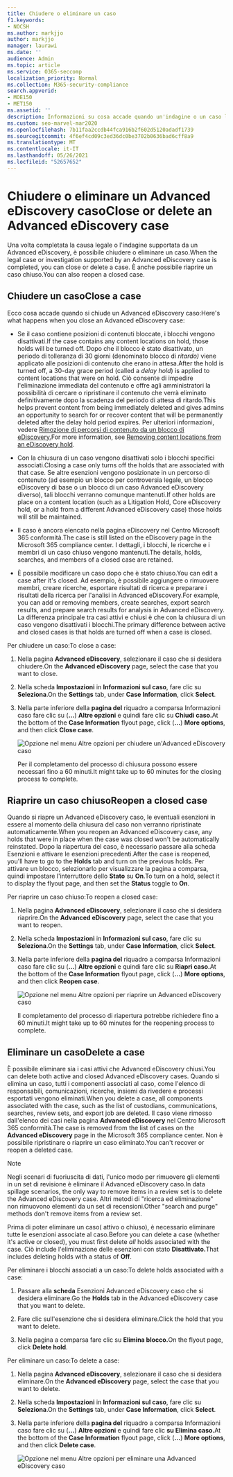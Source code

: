 ```yaml
---
title: Chiudere o eliminare un caso
f1.keywords:
- NOCSH
ms.author: markjjo
author: markjjo
manager: laurawi
ms.date: ''
audience: Admin
ms.topic: article
ms.service: O365-seccomp
localization_priority: Normal
ms.collection: M365-security-compliance
search.appverid:
- MOE150
- MET150
ms.assetid: ''
description: Informazioni su cosa accade quando un'indagine o un caso legale supportato da un Advanced eDiscovery caso viene chiuso o eliminato.
ms.custom: seo-marvel-mar2020
ms.openlocfilehash: 7b11faa2ccdb44fca916b2f602d5120adadf1739
ms.sourcegitcommit: 4f6ef4cd09c3ed36dc0be3702b0636bad6cff8a9
ms.translationtype: MT
ms.contentlocale: it-IT
ms.lasthandoff: 05/26/2021
ms.locfileid: "52657652"
---
```

# <a name="close-or-delete-an-advanced-ediscovery-case"></a><span data-ttu-id="91718-103">Chiudere o eliminare un Advanced eDiscovery caso</span><span class="sxs-lookup"><span data-stu-id="91718-103">Close or delete an Advanced eDiscovery case</span></span>

<span data-ttu-id="91718-104">Una volta completata la causa legale o l'indagine supportata da un Advanced eDiscovery, è possibile chiudere o eliminare un caso.</span><span class="sxs-lookup"><span data-stu-id="91718-104">When the legal case or investigation supported by an Advanced eDiscovery case is completed, you can close or delete a case.</span></span> <span data-ttu-id="91718-105">È anche possibile riaprire un caso chiuso.</span><span class="sxs-lookup"><span data-stu-id="91718-105">You can also reopen a closed case.</span></span>

## <a name="close-a-case"></a><span data-ttu-id="91718-106">Chiudere un caso</span><span class="sxs-lookup"><span data-stu-id="91718-106">Close a case</span></span>

<span data-ttu-id="91718-107">Ecco cosa accade quando si chiude un Advanced eDiscovery caso:</span><span class="sxs-lookup"><span data-stu-id="91718-107">Here's what happens when you close an Advanced eDiscovery case:</span></span>

- <span data-ttu-id="91718-108">Se il caso contiene posizioni di contenuti bloccate, i blocchi vengono disattivati.</span><span class="sxs-lookup"><span data-stu-id="91718-108">If the case contains any content locations on hold, those holds will be turned off.</span></span> <span data-ttu-id="91718-109">Dopo che il blocco è stato disattivato, un periodo di tolleranza di 30 giorni (denominato blocco di *ritardo)* viene applicato alle posizioni di contenuto che erano in attesa.</span><span class="sxs-lookup"><span data-stu-id="91718-109">After the hold is turned off, a 30-day grace period (called a *delay hold*) is applied to content locations that were on hold.</span></span> <span data-ttu-id="91718-110">Ciò consente di impedire l'eliminazione immediata del contenuto e offre agli amministratori la possibilità di cercare o ripristinare il contenuto che verrà eliminato definitivamente dopo la scadenza del periodo di attesa di ritardo.</span><span class="sxs-lookup"><span data-stu-id="91718-110">This helps prevent content from being immediately deleted and gives admins an opportunity to search for or recover content that will be permanently deleted after the delay hold period expires.</span></span> <span data-ttu-id="91718-111">Per ulteriori informazioni, vedere [Rimozione di percorsi di contenuto da un blocco di eDiscovery.](create-ediscovery-holds.md#removing-content-locations-from-an-ediscovery-hold)</span><span class="sxs-lookup"><span data-stu-id="91718-111">For more information, see [Removing content locations from an eDiscovery hold](create-ediscovery-holds.md#removing-content-locations-from-an-ediscovery-hold).</span></span>

- <span data-ttu-id="91718-112">Con la chiusura di un caso vengono disattivati solo i blocchi specifici associati.</span><span class="sxs-lookup"><span data-stu-id="91718-112">Closing a case only turns off the holds that are associated with that case.</span></span> <span data-ttu-id="91718-113">Se altre esenzioni vengono posizionate in un percorso di contenuto (ad esempio un blocco per controversia legale, un blocco eDiscovery di base o un blocco di un caso Advanced eDiscovery diverso), tali blocchi verranno comunque mantenuti.</span><span class="sxs-lookup"><span data-stu-id="91718-113">If other holds are place on a content location (such as a Litigation Hold, Core eDiscovery hold, or a hold from a different Advanced eDiscovery case) those holds will still be maintained.</span></span>

- <span data-ttu-id="91718-114">Il caso è ancora elencato nella pagina eDiscovery nel Centro Microsoft 365 conformità.</span><span class="sxs-lookup"><span data-stu-id="91718-114">The case is still listed on the eDiscovery page in the Microsoft 365 compliance center.</span></span> <span data-ttu-id="91718-115">I dettagli, i blocchi, le ricerche e i membri di un caso chiuso vengono mantenuti.</span><span class="sxs-lookup"><span data-stu-id="91718-115">The details, holds, searches, and members of a closed case are retained.</span></span>

- <span data-ttu-id="91718-116">È possibile modificare un caso dopo che è stato chiuso.</span><span class="sxs-lookup"><span data-stu-id="91718-116">You can edit a case after it's closed.</span></span> <span data-ttu-id="91718-117">Ad esempio, è possibile aggiungere o rimuovere membri, creare ricerche, esportare risultati di ricerca e preparare i risultati della ricerca per l'analisi in Advanced eDiscovery.</span><span class="sxs-lookup"><span data-stu-id="91718-117">For example, you can add or removing members, create searches, export search results, and prepare search results for analysis in Advanced eDiscovery.</span></span> <span data-ttu-id="91718-118">La differenza principale tra casi attivi e chiusi è che con la chiusura di un caso vengono disattivati i blocchi.</span><span class="sxs-lookup"><span data-stu-id="91718-118">The primary difference between active and closed cases is that holds are turned off when a case is closed.</span></span>

<span data-ttu-id="91718-119">Per chiudere un caso:</span><span class="sxs-lookup"><span data-stu-id="91718-119">To close a case:</span></span>

1. <span data-ttu-id="91718-120">Nella pagina **Advanced eDiscovery**, selezionare il caso che si desidera chiudere.</span><span class="sxs-lookup"><span data-stu-id="91718-120">On the **Advanced eDiscovery** page, select the case that you want to close.</span></span>

2. <span data-ttu-id="91718-121">Nella scheda **Impostazioni** in **Informazioni sul caso**, fare clic su **Seleziona**.</span><span class="sxs-lookup"><span data-stu-id="91718-121">On the **Settings** tab, under **Case Information**, click **Select**.</span></span>

3. <span data-ttu-id="91718-122">Nella parte inferiore della **pagina del** riquadro a comparsa Informazioni caso fare clic su (**...**) **Altre opzioni** e quindi fare clic su **Chiudi caso.**</span><span class="sxs-lookup"><span data-stu-id="91718-122">At the bottom of the **Case Information** flyout page, click (**...**) **More options**, and then click **Close case**.</span></span>

   ![Opzione nel menu Altre opzioni per chiudere un'Advanced eDiscovery caso](..\Media\CloseAdvancedeDiscoveryCase.png)

   <span data-ttu-id="91718-124">Per il completamento del processo di chiusura possono essere necessari fino a 60 minuti.</span><span class="sxs-lookup"><span data-stu-id="91718-124">It might take up to 60 minutes for the closing process to complete.</span></span>

## <a name="reopen-a-closed-case"></a><span data-ttu-id="91718-125">Riaprire un caso chiuso</span><span class="sxs-lookup"><span data-stu-id="91718-125">Reopen a closed case</span></span>

<span data-ttu-id="91718-126">Quando si riapre un Advanced eDiscovery caso, le eventuali esenzioni in essere al momento della chiusura del caso non verranno ripristinate automaticamente.</span><span class="sxs-lookup"><span data-stu-id="91718-126">When you reopen an Advanced eDiscovery case, any holds that were in place when the case was closed won't be automatically reinstated.</span></span> <span data-ttu-id="91718-127">Dopo la riapertura del caso, è  necessario passare alla scheda Esenzioni e attivare le esenzioni precedenti.</span><span class="sxs-lookup"><span data-stu-id="91718-127">After the case is reopened, you'll have to go to the **Holds** tab and turn on the previous holds.</span></span> <span data-ttu-id="91718-128">Per attivare un blocco, selezionarlo per visualizzare la pagina a comparsa, quindi impostare l'interruttore dello **Stato** su **On**.</span><span class="sxs-lookup"><span data-stu-id="91718-128">To turn on a hold, select it to display the flyout page, and then set the **Status** toggle to **On**.</span></span>

<span data-ttu-id="91718-129">Per riaprire un caso chiuso:</span><span class="sxs-lookup"><span data-stu-id="91718-129">To reopen a closed case:</span></span>

1. <span data-ttu-id="91718-130">Nella pagina **Advanced eDiscovery**, selezionare il caso che si desidera riaprire.</span><span class="sxs-lookup"><span data-stu-id="91718-130">On the **Advanced eDiscovery** page, select the case that you want to reopen.</span></span>

2. <span data-ttu-id="91718-131">Nella scheda **Impostazioni** in **Informazioni sul caso**, fare clic su **Seleziona**.</span><span class="sxs-lookup"><span data-stu-id="91718-131">On the **Settings** tab, under **Case Information**, click **Select**.</span></span>

3. <span data-ttu-id="91718-132">Nella parte inferiore della **pagina del** riquadro a comparsa Informazioni caso fare clic su (**...**) **Altre opzioni** e quindi fare clic su **Riapri caso.**</span><span class="sxs-lookup"><span data-stu-id="91718-132">At the bottom of the **Case Information** flyout page, click (**...**) **More options**, and then click **Reopen case**.</span></span>

   ![Opzione nel menu Altre opzioni per riaprire un Advanced eDiscovery caso](..\Media\ReopenAdvancedeDiscoveryCase.png)

   <span data-ttu-id="91718-134">Il completamento del processo di riapertura potrebbe richiedere fino a 60 minuti.</span><span class="sxs-lookup"><span data-stu-id="91718-134">It might take up to 60 minutes for the reopening process to complete.</span></span>

## <a name="delete-a-case"></a><span data-ttu-id="91718-135">Eliminare un caso</span><span class="sxs-lookup"><span data-stu-id="91718-135">Delete a case</span></span>

<span data-ttu-id="91718-136">È possibile eliminare sia i casi attivi che Advanced eDiscovery chiusi.</span><span class="sxs-lookup"><span data-stu-id="91718-136">You can delete both active and closed Advanced eDiscovery cases.</span></span> <span data-ttu-id="91718-137">Quando si elimina un caso, tutti i componenti associati al caso, come l'elenco di responsabili, comunicazioni, ricerche, insiemi da rivedere e processi esportati vengono eliminati.</span><span class="sxs-lookup"><span data-stu-id="91718-137">When you delete a case, all components associated with the case, such as the list of custodians, communications, searches, review sets, and export job are deleted.</span></span> <span data-ttu-id="91718-138">Il caso viene rimosso dall'elenco dei casi nella pagina **Advanced eDiscovery** nel Centro Microsoft 365 conformità.</span><span class="sxs-lookup"><span data-stu-id="91718-138">The case is removed from the list of cases on the **Advanced eDiscovery** page in the Microsoft 365 compliance center.</span></span> <span data-ttu-id="91718-139">Non è possibile ripristinare o riaprire un caso eliminato.</span><span class="sxs-lookup"><span data-stu-id="91718-139">You can't recover or reopen a deleted case.</span></span>

> [!NOTE]
> <span data-ttu-id="91718-140">Negli scenari di fuoriuscita di dati, l'unico modo per rimuovere gli elementi in un set di revisione è eliminare il Advanced eDiscovery caso.</span><span class="sxs-lookup"><span data-stu-id="91718-140">In data spillage scenarios, the only way to remove items in a review set is to delete the Advanced eDiscovery case.</span></span> <span data-ttu-id="91718-141">Altri metodi di "ricerca ed eliminazione" non rimuovono elementi da un set di recensioni.</span><span class="sxs-lookup"><span data-stu-id="91718-141">Other "search and purge" methods don't remove items from a review set.</span></span>

<span data-ttu-id="91718-142">Prima di poter eliminare un caso( attivo o chiuso),  è necessario eliminare tutte le esenzioni associate al caso.</span><span class="sxs-lookup"><span data-stu-id="91718-142">Before you can delete a case (whether it's active or closed), you must first delete *all* holds associated with the case.</span></span> <span data-ttu-id="91718-143">Ciò include l'eliminazione delle esenzioni con stato **Disattivato.**</span><span class="sxs-lookup"><span data-stu-id="91718-143">That includes deleting holds with a status of **Off**.</span></span>

<span data-ttu-id="91718-144">Per eliminare i blocchi associati a un caso:</span><span class="sxs-lookup"><span data-stu-id="91718-144">To delete holds associated with a case:</span></span>

1. <span data-ttu-id="91718-145">Passare alla **scheda** Esenzioni Advanced eDiscovery caso che si desidera eliminare.</span><span class="sxs-lookup"><span data-stu-id="91718-145">Go the **Holds** tab in the Advanced eDiscovery case that you want to delete.</span></span>

2. <span data-ttu-id="91718-146">Fare clic sull'esenzione che si desidera eliminare.</span><span class="sxs-lookup"><span data-stu-id="91718-146">Click the hold that you want to delete.</span></span>

3. <span data-ttu-id="91718-147">Nella pagina a comparsa fare clic su **Elimina blocco.**</span><span class="sxs-lookup"><span data-stu-id="91718-147">On the flyout page, click **Delete hold**.</span></span>

<span data-ttu-id="91718-148">Per eliminare un caso:</span><span class="sxs-lookup"><span data-stu-id="91718-148">To delete a case:</span></span>

1. <span data-ttu-id="91718-149">Nella pagina **Advanced eDiscovery**, selezionare il caso che si desidera eliminare.</span><span class="sxs-lookup"><span data-stu-id="91718-149">On the **Advanced eDiscovery** page, select the case that you want to delete.</span></span>

2. <span data-ttu-id="91718-150">Nella scheda **Impostazioni** in **Informazioni sul caso**, fare clic su **Seleziona**.</span><span class="sxs-lookup"><span data-stu-id="91718-150">On the **Settings** tab, under **Case Information**, click **Select**.</span></span>

3. <span data-ttu-id="91718-151">Nella parte inferiore della **pagina del** riquadro a comparsa Informazioni caso fare clic su (**...**) **Altre opzioni** e quindi fare clic **su Elimina caso.**</span><span class="sxs-lookup"><span data-stu-id="91718-151">At the bottom of the **Case Information** flyout page, click (**...**) **More options**, and then click **Delete case**.</span></span>

   ![Opzione nel menu Altre opzioni per eliminare una Advanced eDiscovery caso](..\Media\DeleteAdvancedeDiscoveryCase.png)
